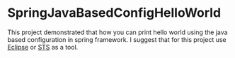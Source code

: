 # SpringJavaBasedConfigHelloWorld
This project demonstrated that how you can print hello world using the java based configuration in spring framework. I suggest that for this project use [Eclipse](https://www.eclipse.org/downloads/) or [STS](https://spring.io/tools) as a tool.
